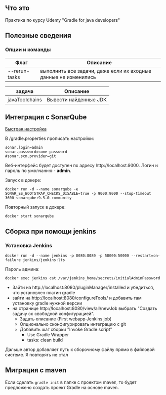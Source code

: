 ## Что это
Практика по курсу  Udemy "Gradle for java developers"

## Полезные сведения
### Опции и команды
|Флаг|Описание|
|-|-|
|--rerun-tasks|выполнить все задачи, даже если их входные данные не изменились|

|задача|Описание|
|-|-|
|javaToolchains|Вывести найденные JDK|

## Интеграция с SonarQube
[Быстрая настройка](https://docs.sonarqube.org/latest/setup/get-started-2-minutes/)

В /gradle.properties прописать настройки:
```properties
sonar.login=admin
sonar.password=some-password
#sonar.scm.provider=git
```
Веб-интерфейс будет доступен по адресу http://localhost:9000. Логин и пароль по умолчанию - **admin**.

Запуск в докере:

    docker run -d --name sonarqube -e SONAR_ES_BOOTSTRAP_CHECKS_DISABLE=true -p 9000:9000 --stop-timeout 3600 sonarqube:9.5.0-community
Повторный запуск в докере:

    docker start sonarqube

## Сборка при помощи jenkins
### Установка Jenkins
    docker run -d --name jenkins -p 8080:8080 -p 50000:50000 --restart=on-failure jenkins/jenkins:lts
Пароль админа:

    docker exec jenkins cat /var/jenkins_home/secrets/initialAdminPassword

  - Зайти на http://localhost:8080/pluginManager/installed и убедиться, что установлен плагин gradle
  - зайти на http://localhost:8080/configureTools/ и добавить там установку gradle нужной версии
  - на странице http://localhost:8080/view/all/newJob выбрать "Создать задачу со свободной конфигурацией".
    - Задать описание (First webapp Jenkins job)
    - Опционально сконфигурировать интеграцию с git
    - Добавить шаг сборки "Invoke Gradle script"
      - Use Gradle Wrapper
      - tasks: clean build

Дальше автор добавляет путь к сборочному файлу прямо в файловой системе. Я повторять не стал

## Миграция с maven
Если сделать ```gradle init``` в папке с проектом maven, то будет предложено создать проект Gradle на основе maven.

